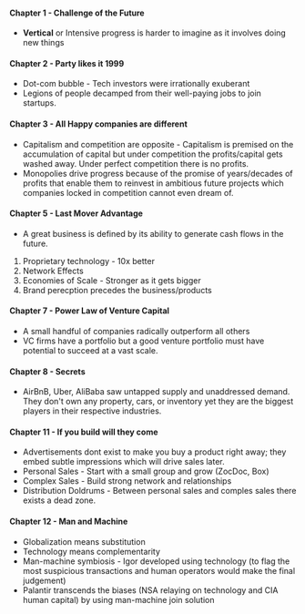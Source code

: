 

#### Chapter 1 - Challenge of the Future
* <b>Vertical</b> or Intensive progress is harder to imagine as it involves doing new things

#### Chapter 2 - Party likes it 1999
* Dot-com bubble - Tech investors were irrationally exuberant
* Legions of people decamped from their well-paying jobs to join startups.

#### Chapter 3 - All Happy companies are different
* Capitalism and competition are opposite - Capitalism is premised on the accumulation of capital but under competition the profits/capital gets washed away. Under perfect competition there is no profits.
* Monopolies drive progress because of the promise of years/decades of profits that enable them to reinvest in ambitious future projects which companies locked in competition cannot even dream of.

#### Chapter 5 - Last Mover Advantage
* A great business is defined by its ability to generate cash flows in the future.
1. Proprietary technology - 10x better
2. Network Effects
3. Economies of Scale - Stronger as it gets bigger
4. Brand perecption precedes the business/products

#### Chapter 7 - Power Law of Venture Capital
* A small handful of companies radically outperform all others
* VC firms have a portfolio but a good venture portfolio must have potential to succeed at a vast scale.

#### Chapter 8 - Secrets
* AirBnB, Uber, AliBaba saw untapped supply and unaddressed demand. They don't own any property, cars, or inventory yet they are the biggest players in their respective industries.

#### Chapter 11 - If you build will they come
* Advertisements dont exist to make you buy a product right away; they embed subtle impressions which will drive sales later.
* Personal Sales - Start with a small group and grow (ZocDoc, Box)
* Complex Sales - Build strong network and relationships
* Distribution Doldrums - Between personal sales and comples sales there exists a dead zone.

#### Chapter 12 - Man and Machine
* Globalization means substitution
* Technology means complementarity
* Man-machine symbiosis - Igor developed using technology (to flag the most suspicious transactions and human operators would make the final judgement)
* Palantir transcends the biases (NSA relaying on technology and CIA human capital) by using man-machine join solution 


